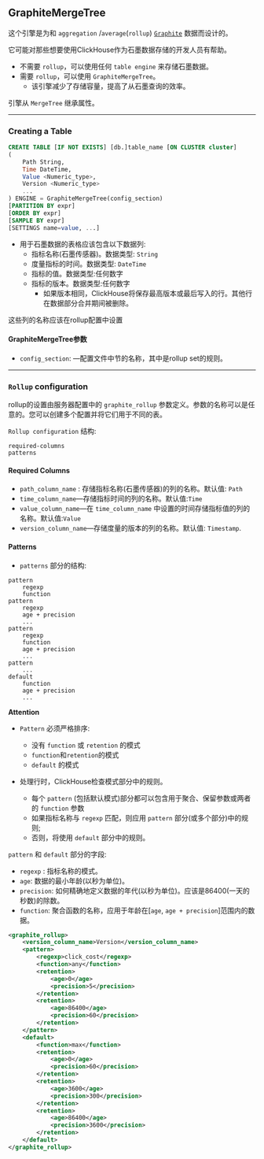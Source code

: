## GraphiteMergeTree

这个引擎是为和 `aggregation`  /`average`(`rollup`) [`Graphite`](https://graphite.readthedocs.io/en/latest/index.html) 数据而设计的。

它可能对那些想要使用ClickHouse作为石墨数据存储的开发人员有帮助。

- 不需要 `rollup`，可以使用任何 `table engine` 来存储石墨数据。 
- 需要 `rollup`，可以使用 `GraphiteMergeTree`。
  - 该引擎减少了存储容量，提高了从石墨查询的效率。

引擎从 `MergeTree` 继承属性。

---

### Creating a Table

```sql
CREATE TABLE [IF NOT EXISTS] [db.]table_name [ON CLUSTER cluster]
(
    Path String,
    Time DateTime,
    Value <Numeric_type>,
    Version <Numeric_type>
    ...
) ENGINE = GraphiteMergeTree(config_section)
[PARTITION BY expr]
[ORDER BY expr]
[SAMPLE BY expr]
[SETTINGS name=value, ...]
```

- 用于石墨数据的表格应该包含以下数据列:
  - 指标名称(石墨传感器)。数据类型: `String`
  - 度量指标的时间。数据类型: `DateTime`
  - 指标的值。数据类型:任何数字
  - 指标的版本。数据类型:任何数字
    - 如果版本相同，ClickHouse将保存最高版本或最后写入的行。其他行在数据部分合并期间被删除。

这些列的名称应该在rollup配置中设置


#### **GraphiteMergeTree参数**

- `config_section`: —配置文件中节的名称，其中是rollup set的规则。

---

### `Rollup` configuration

rollup的设置由服务器配置中的 `graphite_rollup` 参数定义。参数的名称可以是任意的。您可以创建多个配置并将它们用于不同的表。

`Rollup configuration` 结构:

```log
required-columns
patterns
```

#### Required Columns
- `path_column_name` : 存储指标名称(石墨传感器)的列的名称。默认值: `Path`
- `time_column_name`—存储指标时间的列的名称。默认值:`Time`
- `value_column_name`—在 `time_column_name` 中设置的时间存储指标值的列的名称。默认值:`Value`
- `version_column_name`—存储度量的版本的列的名称。默认值: `Timestamp`.

#### Patterns

- `patterns` 部分的结构:

```
pattern
    regexp
    function
pattern
    regexp
    age + precision
    ...
pattern
    regexp
    function
    age + precision
    ...
pattern
    ...
default
    function
    age + precision
    ...
```

**Attention**

- `Pattern` 必须严格排序:

  - 没有 `function` 或 `retention` 的模式
  - `function`和`retention`的模式
  - `default` 的模式
  
- 处理行时，ClickHouse检查模式部分中的规则。
  - 每个 `pattern` (包括默认模式)部分都可以包含用于聚合、保留参数或两者的 `function` 参数
  - 如果指标名称与 `regexp` 匹配，则应用 `pattern` 部分(或多个部分)中的规则;
  - 否则，将使用 `default` 部分中的规则。

`pattern` 和 `default` 部分的字段:

- `regexp` : 指标名称的模式。
- `age`: 数据的最小年龄(以秒为单位)。
- `precision`: 如何精确地定义数据的年代(以秒为单位)。应该是86400(一天的秒数)的除数。
- `function`: 聚合函数的名称，应用于年龄在[`age`, `age + precision`]范围内的数据。


```xml
<graphite_rollup>
    <version_column_name>Version</version_column_name>
    <pattern>
        <regexp>click_cost</regexp>
        <function>any</function>
        <retention>
            <age>0</age>
            <precision>5</precision>
        </retention>
        <retention>
            <age>86400</age>
            <precision>60</precision>
        </retention>
    </pattern>
    <default>
        <function>max</function>
        <retention>
            <age>0</age>
            <precision>60</precision>
        </retention>
        <retention>
            <age>3600</age>
            <precision>300</precision>
        </retention>
        <retention>
            <age>86400</age>
            <precision>3600</precision>
        </retention>
    </default>
</graphite_rollup>
```